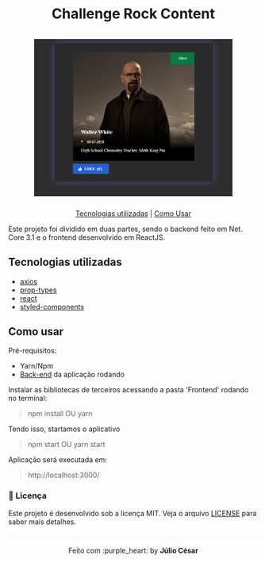 <h1 align="center">
  Challenge Rock Content
  <br /><br />
  <img src="./Frontend/src/assets/app.png" width="400"/>
</h1>

<p align="center">
  <a href="#tecnologias-utilizadas">Tecnologias utilizadas</a> |
  <a href="#como-usar">Como Usar</a>
</p>

Este projeto foi dividido em duas partes, sendo o backend feito em Net. Core 3.1 e o frontend desenvolvido em ReactJS.

## Tecnologias utilizadas

- [axios](https://github.com/axios/axios)
- [prop-types](https://github.com/facebook/prop-types)
- [react](https://github.com/facebook/react)
- [styled-components](https://github.com/styled-components/styled-components)

## Como usar

Pré-requisitos:

- Yarn/Npm
- [Back-end](https://github.com/julio0345/challenge/backend) da aplicação rodando

Instalar as bibliotecas de terceiros  acessando a pasta 'Frontend' rodando no terminal:
> npm install
OU
> yarn

Tendo isso, startamos o aplicativo

> npm start
OU
> yarn start

Aplicação será executada em:
> http://localhost:3000/


### :memo: Licença

Este projeto é desenvolvido sob a licença MIT. Veja o arquivo [LICENSE](LICENSE.md) para saber mais detalhes.

<p align="center" style="margin-top: 20px; border-top: 1px solid #eee; padding-top: 20px;">Feito com :purple_heart: by <strong> Júlio César</strong> </p>